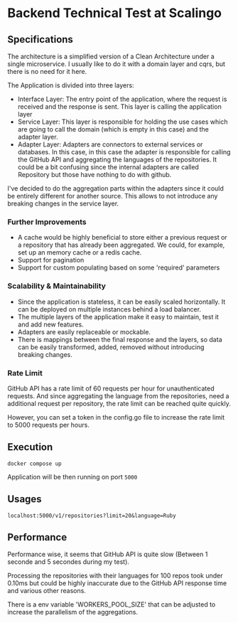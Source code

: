 # Backend Technical Test at Scalingo

## Specifications

The architecture is a simplified version of a Clean Architecture under a single microservice.
I usually like to do it with a domain layer and cqrs, but there is no need for it here.

The Application is divided into three layers:

- Interface Layer: The entry point of the application, where the request is received and the response is sent. This
  layer is calling the application layer
- Service Layer: This layer is responsible for holding the use cases which are going to call the domain (which is
  empty in this case) and the adapter layer.
- Adapter Layer: Adapters are connectors to external services or databases. In this case, in this case the adapter is
  responsible for calling the GitHub API and aggregating the languages of the repositories. It could be a bit confusing
  since the internal adapters are called Repository but those have nothing to do with github.

I've decided to do the aggregation parts within the adapters since it could be entirely different for another source.
This allows to not introduce any breaking changes in the service layer.

### Further Improvements

- A cache would be highly beneficial to store either a previous request or a repository that has already been
  aggregated.
  We could, for example, set up an memory cache or a redis cache.
- Support for pagination
- Support for custom populating based on some 'required' parameters

### Scalability & Maintainability

- Since the application is stateless, it can be easily scaled horizontally.
  It can be deployed on multiple instances
  behind a load balancer.
- The multiple layers of the application make it easy to maintain, test it and add new features.
- Adapters are easily replaceable or mockable.
- There is mappings between the final response and the layers, so data can be easily transformed, added, removed without
  introducing breaking changes.

### Rate Limit

GitHub API has a rate limit of 60 requests per hour for unauthenticated requests.
And since aggregating the language from the repositories, need a additional request per repository,
the rate limit can be reached quite quickly.

However, you can set a token in the config.go file to increase the rate
limit to 5000 requests per hours.

## Execution

```
docker compose up
```

Application will be then running on port `5000`

## Usages

```
localhost:5000/v1/repositories?limit=20&language=Ruby
```

## Performance

Performance wise, it seems that GitHub API is quite slow (Between 1 seconde and 5 secondes during my
test).

Processing the repositories with their languages for 100 repos took under 0.10ms
but could be highly inaccurate due to the GitHub API response time and various other reasons.

There is a env variable 'WORKERS_POOL_SIZE'
that can be adjusted to increase the parallelism of the aggregations.